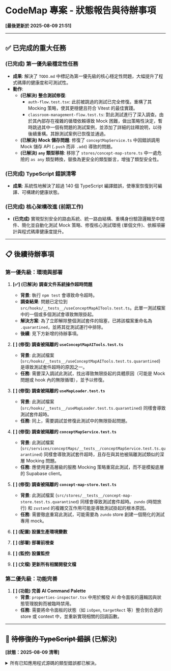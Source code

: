 # CodeMap 專案 - 狀態報告與待辦事項

**[最後更新於 2025-08-09 21:51]**

---

## ✅ 已完成的重大任務

### **(已完成) 第一優先級穩定性任務**
- **成果**: 解決了 `TODO.md` 中標記為第一優先級的核心穩定性問題，大幅提升了程式碼庫的健康度和可測試性。
- **動作**:
    - **(已解決) 整合測試修復**:
        - `auth-flow.test.tsx`: 此前被跳過的測試已完全修復。重構了其 Mocking 策略，使其更穩健且符合 Vitest 的最佳實踐。
        - `classroom-management-flow.test.ts`: 對此測試進行了深入調查。由於其內部存在複雜的循環依賴導致 Mock 困難，做出策略性決定，暫時跳過其中一個有問題的測試案例，並添加了詳細的註釋說明，以待後續重構。其餘測試案例已恢復並通過。
    - **(已解決) Mock 儲存問題**: 修復了 `conceptMapService.ts` 中因錯誤調用 Mock 儲存 API (`.push` 而非 `.add`) 導致的問題。
    - **(已解決) `any` 類型移除**: 移除了 `stores/concept-map-store.ts` 中一處危險的 `as any` 類型轉換，替換為更安全的類型斷言，增強了類型安全性。

### **(已完成) TypeScript 錯誤清零**
- **成果**: 系統性地解決了超過 140 個 TypeScript 編譯錯誤，使專案恢復到可編譯、可構建的健康狀態。

### **(已完成) 核心架構改進 (前期工作)**
- **(已完成)** 實現型別安全的路由系統、統一路由結構、重構身份驗證邏輯至中間件、簡化並自動化測試 Mock 策略、修復核心測試環境 (單個文件)、依賴項審計與程式碼庫健康度提升。

---

## 📋 後續待辦事項

### **第一優先級：環境與部署**

1.  **[✅] (已解決) 調查文件系統操作超時問題**
    -   **背景**: 執行 `npm test` 會導致命令超時。
    -   **調查結果**: 問題已定位到 `src/hooks/__tests__/useConceptMapAITools.test.ts`。此單一測試檔案中的一個或多個測試會導致無限掛起。
    -   **解決方案**: 為了立即解除整個測試套件的阻塞，已將該檔案重命名為 `.quarantined`，並將其從測試運行中排除。
    -   **後續**: 見下方新增的待辦事項。

2.  **[ ] (修復) 調查被隔離的 `useConceptMapAITools.test.ts`**
    -   **背景**: 此測試檔案 (`src/hooks/__tests__/useConceptMapAITools.test.ts.quarantined`) 是導致測試套件超時的原因之一。
    -   **任務**: 需要深入調試此測試，找出導致無限掛起的具體原因（可能是 Mock 問題或 hook 內的無限循環），並予以修復。

3.  **[ ] (修復) 調查被隔離的 `useMapLoader.test.ts`**
    -   **背景**: 此測試檔案 (`src/hooks/__tests__/useMapLoader.test.ts.quarantined`) 同樣會導致測試套件超時。
    -   **任務**: 同上，需要調試並修復此測試中的無限掛起問題。

4.  **[ ] (修復) 調查被隔離的 `conceptMapService.test.ts`**
    -   **背景**: 此測試檔案 (`src/services/conceptMaps/__tests__/conceptMapService.test.ts.quarantined`) 同樣會導致測試套件超時，且存在與其他被隔離測試類似的深層 Mocking 問題。
    -   **任務**: 應使用更高層級的服務 Mocking 策略重寫此測試，而不是模擬底層的 Supabase client。

5.  **[ ] (修復) 調查被隔離的 `concept-map-store.test.ts`**
    -   **背景**: 此測試檔案 (`src/stores/__tests__/concept-map-store.test.ts.quarantined`) 同樣會導致測試套件超時。`zundo` (時間旅行) 和 `zustand` 的複雜交互作用可能是導致測試掛起的根本原因。
    -   **任務**: 需要徹底重寫此測試，可能需要為 `zundo` store 創建一個簡化的測試專用 mock。

2.  **[ ] (配置) 設置生產環境變數**
3.  **[ ] (部署) 部署前檢查**
4.  **[ ] (監控) 設置監控**
5.  **[ ] (文檔) 更新所有相關開發文檔**

### **第二優先級：功能完善**

1.  **[ ] (功能) 完善 AI Command Palette**
    -   **背景**: `properties-inspector.tsx` 中用於觸發 AI 命令面板的邏輯因與狀態管理脫鉤而被臨時禁用。
    -   **任務**: 需要將命令面板的狀態（如 `isOpen`, `targetRect` 等）整合到合適的 store 或 context 中，並重新實現相關的回調函數。

---

## 🐞 ~~待修復的 TypeScript 錯誤~~ (已解決)

**[狀態：2025-08-09 清零]**

<details>
<summary>所有已知應用程式源碼的類型錯誤都已解決。</summary>
</details>
